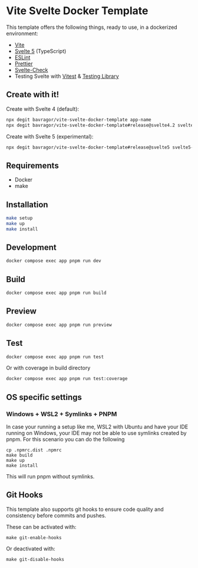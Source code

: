 # Vite Svelte Docker Template

This template offers the following things, ready to use, in a dockerized environment:

- [Vite](https://vitejs.dev/)
- [Svelte 5](https://svelte-5-preview.vercel.app/docs/introduction) (TypeScript)
- [ESLint](https://www.npmjs.com/package/eslint)
- [Prettier](https://prettier.io/)
- [Svelte-Check](https://www.npmjs.com/package/svelte-check)
- Testing Svelte with [Vitest](https://vitest.dev/) & [Testing Library](https://www.npmjs.com/package/@testing-library/svelte)

## Create with it!

Create with Svelte 4 (default):

```sh
npx degit bavragor/vite-svelte-docker-template app-name
npx degit bavragor/vite-svelte-docker-template#release@svelte4.2 svelte4-app-name
```

Create with Svelte 5 (experimental):

```sh
npx degit bavragor/vite-svelte-docker-template#release@svelte5 svelte5-app-name
```

## Requirements

- Docker
- make

## Installation

```sh
make setup
make up
make install
```

## Development

```sh
docker compose exec app pnpm run dev
```

## Build

```sh
docker compose exec app pnpm run build
```

## Preview

```sh
docker compose exec app pnpm run preview
```

## Test

```sh
docker compose exec app pnpm run test
```

Or with coverage in build directory

```sh
docker compose exec app pnpm run test:coverage
```

## OS specific settings

### Windows + WSL2 + Symlinks + PNPM

In case your running a setup like me,
WSL2 with Ubuntu and have your IDE running on Windows,
your IDE may not be able to use symlinks created by pnpm.
For this scenario you can do the following

```
cp .npmrc.dist .npmrc
make build
make up
make install
```

This will run pnpm without symlinks.

## Git Hooks

This template also supports git hooks to ensure code quality and consistency before commits and pushes.

These can be activated with:

```
make git-enable-hooks
```

Or deactivated with:

```
make git-disable-hooks
```

